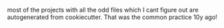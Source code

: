 most of the projects with all the odd files which I cant figure out are autogenerated from cookiecutter. That was the common practice 10y ago! 


